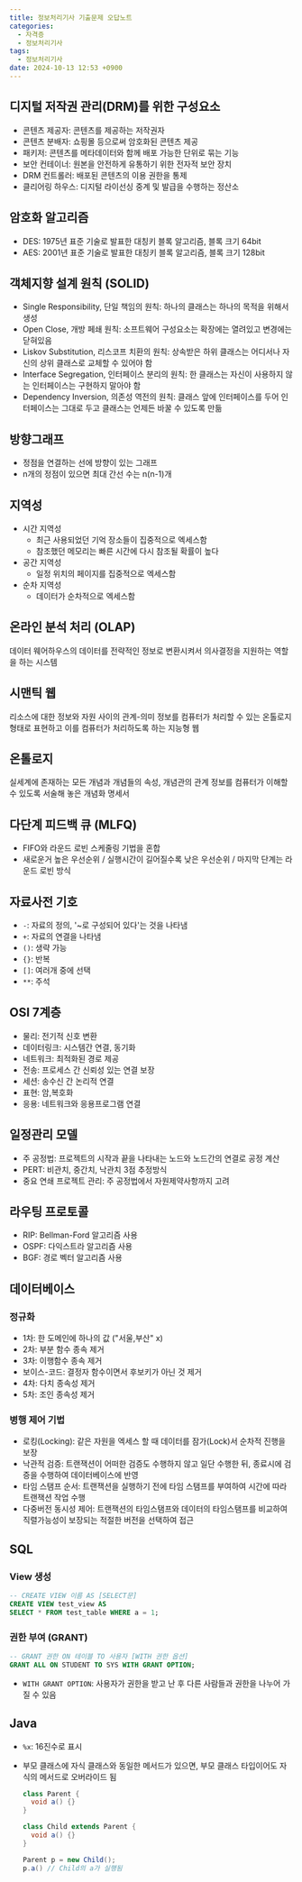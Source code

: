 ```yaml
---
title: 정보처리기사 기출문제 오답노트
categories:
  - 자격증
  - 정보처리기사
tags:
  - 정보처리기사
date: 2024-10-13 12:53 +0900
---
```


## 디지털 저작권 관리(DRM)를 위한 구성요소

- 콘텐츠 제공자: 콘텐츠를 제공하는 저작권자
- 콘텐츠 분배자: 쇼핑몰 등으로써 암호화된 콘텐츠 제공
- 패키저: 콘텐츠를 메타데이터와 함께 배포 가능한 단위로 묶는 기능
- 보안 컨테이너: 원본을 안전하게 유통하기 위한 전자적 보안 장치
- DRM 컨트롤러: 배포된 콘텐츠의 이용 권한을 통제
- 클리어링 하우스: 디지털 라이선싱 중계 및 발급을 수행하는 정산소

## 암호화 알고리즘

- DES: 1975년 표준 기술로 발표한 대칭키 블록 알고리즘, 블록 크기 64bit
- AES: 2001년 표준 기술로 발표한 대칭키 블록 알고리즘, 블록 크기 128bit

## 객체지향 설계 원칙 (SOLID)

- Single Responsibility, 단일 책임의 원칙: 하나의 클래스는 하나의 목적을 위해서 생성
- Open Close, 개방 페쇄 원칙: 소프트웨어 구성요소는 확장에는 열려있고 변경에는 닫혀있음
- Liskov Substitution, 리스코프 치환의 원칙: 상속받은 하위 클래스는 어디서나 자신의 상위 클래스로 교체할 수 있어야 함
- Interface Segregation, 인터페이스 분리의 원칙: 한 클래스는 자신이 사용하지 않는 인터페이스는 구현하지 말아야 함
- Dependency Inversion, 의존성 역전의 원칙: 클래스 앞에 인터페이스를 두어 인터페이스는 그대로 두고 클래스는 언제든 바꿀 수 있도록 만듦

## 방향그래프

- 정점을 연결하는 선에 방향이 있는 그래프
- n개의 정점이 있으면 최대 간선 수는 n(n-1)개

## 지역성

- 시간 지역성
  - 최근 사용되었던 기억 장소들이 집중적으로 엑세스함
  - 참조했던 메모리는 빠른 시간에 다시 참조될 확률이 높다
- 공간 지역성
  - 일정 위치의 페이지를 집중적으로 엑세스함
- 순차 지역성
  - 데이터가 순차적으로 엑세스함

## 온라인 분석 처리 (OLAP)

데이터 웨어하우스의 데이터를 전략적인 정보로 변환시켜서 의사결정을 지원하는 역할을 하는 시스템

## 시맨틱 웹

리소스에 대한 정보와 자원 사이의 관계-의미 정보를 컴퓨터가 처리할 수 있는 온톨로지 형태로 표현하고 이를 컴퓨터가 처리하도록 하는 지능형 웹

## 온톨로지

실세계에 존재하는 모든 개념과 개념들의 속성, 개념관의 관계 정보를 컴퓨터가 이해할 수 있도록 서술해 놓은 개념화 명세서

## 다단계 피드백 큐 (MLFQ)

- FIFO와 라운드 로빈 스케줄링 기법을 혼합
- 새로운거 높은 우선순위 / 실행시간이 길어질수록 낮은 우선순위 / 마지막 단계는 라운드 로빈 방식

## 자료사전 기호

- `-`: 자료의 정의, '~로 구성되어 있다'는 것을 나타냄
- `+`: 자료의 연결을 나타냄
- `()`: 생략 가능
- `{}`: 반복
- `[]`: 여러개 중에 선택
- `**`: 주석

## OSI 7계층

- 물리: 전기적 신호 변환
- 데이터링크: 시스템간 연결, 동기화
- 네트워크: 최적화된 경로 제공
- 전송: 프로세스 간 신뢰성 있는 연결 보장
- 세션: 송수신 간 논리적 연결
- 표현: 암,복호화
- 응용: 네트워크와 응용프로그램 연결

## 일정관리 모델

- 주 공정법: 프로젝트의 시작과 끝을 나타내는 노드와 노드간의 연결로 공정 계산
- PERT: 비관치, 중간치, 낙관치 3점 추정방식
- 중요 연쇄 프로젝트 관리: 주 공정법에서 자원제약사항까지 고려

## 라우팅 프로토콜

- RIP: Bellman-Ford 알고리즘 사용
- OSPF: 다익스트라 알고리즘 사용
- BGF: 경로 벡터 알고리즘 사용

## 데이터베이스

### 정규화

- 1차: 한 도메인에 하나의 값 ("서울,부산" x)
- 2차: 부분 함수 종속 제거
- 3차: 이행함수 종속 제거
- 보이스-코드: 결정자 함수이면서 후보키가 아닌 것 제거
- 4차: 다치 종속성 제거
- 5차: 조인 종속성 제거

### 병행 제어 기법

- 로킹(Locking): 같은 자원을 엑세스 할 때 데이터를 잠가(Lock)서 순차적 진행을 보장
- 낙관적 검증: 트랜잭션이 어떠한 검증도 수행하지 않고 일단 수행한 뒤, 종료시에 검증을 수행하여 데이터베이스에 반영
- 타임 스탬프 순서: 트랜잭션을 실행하기 전에 타임 스탬프를 부여하여 시간에 따라 트랜잭션 작업 수행
- 다중버전 동시성 제어: 트랜잭션의 타임스탬프와 데이터의 타임스탬프를 비교하여 직렬가능성이 보장되는 적절한 버전을 선택하여 접근

## SQL

### View 생성

```sql
-- CREATE VIEW 이름 AS [SELECT문]
CREATE VIEW test_view AS
SELECT * FROM test_table WHERE a = 1;
```

### 권한 부여 (GRANT)

```sql
-- GRANT 권한 ON 테이블 TO 사용자 [WITH 권한 옵션]
GRANT ALL ON STUDENT TO SYS WITH GRANT OPTION;
```

- `WITH GRANT OPTION`: 사용자가 권한을 받고 난 후 다른 사람들과 권한을 나누어 가질 수 있음

## Java

- `%x`: 16진수로 표시
- 부모 클래스에 자식 클래스와 동일한 메서드가 있으면, 부모 클래스 타입이어도 자식의 메서드로 오버라이드 됨

  ```java
  class Parent {
    void a() {}
  }

  class Child extends Parent {
    void a() {}
  }

  Parent p = new Child();
  p.a() // Child의 a가 실행됨
  ```
